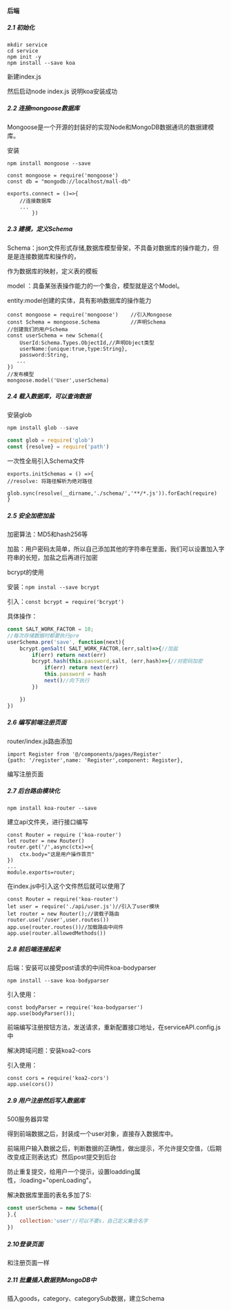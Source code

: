 #### 后端
##### 2.1 初始化

```
mkdir service
cd service
npm init -y
npm install --save koa
```

新建index.js

然后启动node index.js 说明koa安装成功

##### 2.2 连接mongoose数据库

Mongoose是一个开源的封装好的实现Node和MongoDB数据通讯的数据建模库。

安装

```shell
npm install mongoose --save
```

```
const mongoose = require('mongoose')
const db = "mongodb://localhost/mall-db"

exports.connect = ()=>{
    //连接数据库
    ...   
        })
```

##### 2.3 建模，定义Schema

Schema：json文件形式存储,数据库模型骨架，不具备对数据库的操作能力，但是是连接数据库和操作的，

作为数据库的映射，定义表的模板

model ：具备某张表操作能力的一个集合，模型就是这个Model。

entity:model创建的实体，具有影响数据库的操作能力

```
const mongoose = require('mongoose')    //引入Mongoose
const Schema = mongoose.Schema          //声明Schema
//创建我们的用户Schema
const userSchema = new Schema({
    UserId:Schema.Types.ObjectId,//声明Object类型
    userName:{unique:true,type:String},
    password:String,
   ...
})
//发布模型
mongoose.model('User',userSchema)
```

##### 2.4 载入数据库，可以查询数据

安装glob

```javascript
npm install glob --save

const glob = require('glob')
const {resolve} = require('path')
```

一次性全局引入Schema文件

```
exports.initSchemas = () =>{
//resolve: 将路径解析为绝对路径
    glob.sync(resolve(__dirname,'./schema/','**/*.js')).forEach(require)
}
```

##### 2.5 安全加密加盐

加密算法：MD5和hash256等

加盐：用户密码太简单，所以自己添加其他的字符串在里面，我们可以设置加入字符串的长短，加盐之后再进行加密

bcrypt的使用

安装：`npm instal --save bcrypt`

引入：`const bcrypt = require('bcrypt')`

具体操作：

```javascript
const SALT_WORK_FACTOR = 10;
//每次存储数据时都要执行pre
userSchema.pre('save', function(next){
    bcrypt.genSalt( SALT_WORK_FACTOR,(err,salt)=>{//加盐
        if(err) return next(err)
        bcrypt.hash(this.password,salt, (err,hash)=>{//对密码加密
            if(err) return next(err)
            this.password = hash
            next()//向下执行
        }) 

    })
})
```

##### 2.6 编写前端注册页面

router/index.js路由添加

```
import Register from '@/components/pages/Register'
{path: '/register',name: 'Register',component: Register},
```

编写注册页面

##### 2.7 后台路由模块化

```shell
npm install koa-router --save
```

建立api文件夹，进行接口编写

```
const Router = require ('koa-router')
let router = new Router()
router.get('/',async(ctx)=>{
    ctx.body="这是用户操作首页"
})
...
module.exports=router;
```

在index.js中引入这个文件然后就可以使用了

```
const Router = require('koa-router')
let user = require('./api/user.js')//引入了user模块
let router = new Router();//装载子路由
router.use('/user',user.routes())
app.use(router.routes())//加载路由中间件
app.use(router.allowedMethods())
```

##### 2.8 前后端连接起来

后端：安装可以接受post请求的中间件koa-bodyparser

```
npm install --save koa-bodyparser
```

引入使用：

```
const bodyParser = require('koa-bodyparser')
app.use(bodyParser());
```

前端编写注册按钮方法，发送请求，重新配置接口地址，在serviceAPI.config.js中

解决跨域问题：安装koa2-cors

引入使用：
```
const cors = require('koa2-cors')
app.use(cors())
```
##### 2.9 用户注册然后写入数据库

500服务器异常

得到前端数据之后，封装成一个user对象，直接存入数据库中。

前端用户输入数据之后，判断数据的正确性，做出提示，不允许提交空值，（后期改变成正则表达式）然后post提交到后台

防止重复提交，给用户一个提示，设置loadding属性，:loading="openLoading"。

解决数据库里面的表名多加了S:

```javascript
const userSchema = new Schema({
},{
    collection:'user'//可以不要s，自己定义集合名字
})
```

##### 2.10登录页面

和注册页面一样

##### 2.11 批量插入数据到MongoDB中
插入goods，category、categorySub数据，建立Schema